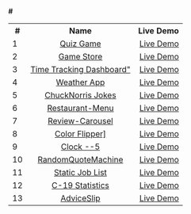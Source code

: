 #### #<table>

  <tbody>
    <tr>
      <th>#</th>
      <th align="center">Name</th>
      <th align="right">Live Demo</th>
    </tr>
    <tr>
      <td>1</td>
      <td align="center"><a href="https://github.com/zura-japoshvili/QuizGame-App">Quiz Game</a></td>
      <td align="right"><a href="https://zura-japoshvili.github.io/QuizGame-App/">Live Demo</a></td>
    </tr>
    <tr>
      <td>2</td>
      <td align="center"><a href="https://github.com/zura-japoshvili/Game-Store">Game Store</a></td>
      <td align="right"><a href="https://zura-japoshvili.github.io/Game-Store/">Live Demo</a></td>
    </tr>
    <tr>
      <td>3</td>
      <td align="center"><a href="https://github.com/zura-japoshvili/Time-Tracking-Dashboard">Time Tracking Dashboard"</a></td>
      <td align="right"><a href="https://zura-japoshvili.github.io/Time-Tracking-Dashboard/">Live Demo</a></td>
    </tr>
	    <tr>
      <td>4</td>
      <td align="center"><a href="https://github.com/zura-japoshvili/Weather-App">Weather App</a></td>
      <td align="right"><a href="https://zura-japoshvili.github.io/Weather-App/">Live Demo</a></td>
    </tr>
		    <tr>
      <td>5</td>
      <td align="center"><a href="https://github.com/zura-japoshvili/ChuckNorris-Jokes">ChuckNorris Jokes</a></td>
      <td align="right"><a href="https://zura-japoshvili.github.io/ChuckNorris-Jokes/">Live Demo</a></td>
    </tr>
		    <tr>
      <td>6</td>
      <td align="center"><a href="https://github.com/zura-japoshvili/Restaurant-Menu">Restaurant-Menu</a></td>
      <td align="right"><a href="https://zura-japoshvili.github.io/Restaurant-Menu/">Live Demo</a></td>
    </tr>	    <tr>
      <td>7</td>
      <td align="center"><a href="https://github.com/zura-japoshvili/Review-Carousel">Review-Carousel</a></td>
      <td align="right"><a href="https://zura-japoshvili.github.io/Review-Carousel/">Live Demo</a></td>
    </tr>	    <tr>
      <td>8</td>
      <td align="center"><a href="https://github.com/zura-japoshvili/Color-Flipper">Color Flipper]</a></td>
      <td align="right"><a href="https://zura-japoshvili.github.io/Color-Flipper/">Live Demo</a></td>
    </tr>	    <tr>
      <td>9</td>
      <td align="center"><a href="https://github.com/zura-japoshvili/Clock--5/blob/main/App.js">Clock --5</a></td>
      <td align="right"><a href="https://zura-japoshvili.github.io/Clock--5/#">Live Demo</a></td>
    </tr>
	 <tr>
      <td>10</td>
      <td align="center"><a href="https://github.com/zura-japoshvili/RandomQuoteMachine">RandomQuoteMachine</a></td>
      <td align="right"><a href="https://zura-japoshvili.github.io/RandomQuoteMachine/">Live Demo</a></td>
    </tr>
		 <tr>
      <td>11</td>
      <td align="center"><a href="https://github.com/zura-japoshvili/Static_Job_Listing">Static Job List</a></td>
      <td align="right"><a href="https://zura-japoshvili.github.io/Static_Job_Listing/">Live Demo</a></td>
    </tr>
		 <tr>
      <td>12</td>
      <td align="center"><a href="https://github.com/zura-japoshvili/Covid-19-Statistics">C-19 Statistics</a></td>
      <td align="right"><a href="https://zura-japoshvili.github.io/Covid-19-Statistics/">Live Demo</a></td>
    </tr>
        <tr>
      <td>13</td>
      <td align="center"><a href="https://github.com/zura-japoshvili/AdviceSlip">AdviceSlip</a></td>
      <td align="right"><a href="https://zura-japoshvili.github.io/AdviceSlip/">Live Demo</a></td>
    </tr>
  </tbody>
</table>
